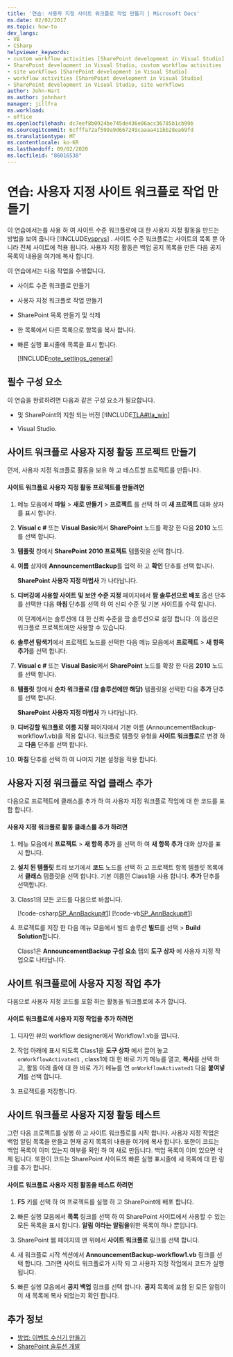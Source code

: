 ```yaml
---
title: '연습: 사용자 지정 사이트 워크플로 작업 만들기 | Microsoft Docs'
ms.date: 02/02/2017
ms.topic: how-to
dev_langs:
- VB
- CSharp
helpviewer_keywords:
- custom workflow activities [SharePoint development in Visual Studio]
- SharePoint development in Visual Studio, custom workflow activities
- site workflows [SharePoint development in Visual Studio]
- workflow activities [SharePoint development in Visual Studio]
- SharePoint development in Visual Studio, site workflows
author: John-Hart
ms.author: johnhart
manager: jillfra
ms.workload:
- office
ms.openlocfilehash: dc7eef8b0924be745de436e06acc36785b1cb99b
ms.sourcegitcommit: 6cfffa72af599a9d667249caaaa411bb28ea69fd
ms.translationtype: MT
ms.contentlocale: ko-KR
ms.lasthandoff: 09/02/2020
ms.locfileid: "86016538"
---
```

# <a name="walkthrough-create-a-custom-site-workflow-activity"></a>연습: 사용자 지정 사이트 워크플로 작업 만들기
  이 연습에서는를 사용 하 여 사이트 수준 워크플로에 대 한 사용자 지정 활동을 만드는 방법을 보여 줍니다 [!INCLUDE[vsprvs](../sharepoint/includes/vsprvs-md.md)] . 사이트 수준 워크플로는 사이트의 목록 뿐 아니라 전체 사이트에 적용 됩니다. 사용자 지정 활동은 백업 공지 목록을 만든 다음 공지 목록의 내용을 여기에 복사 합니다.

 이 연습에서는 다음 작업을 수행합니다.

- 사이트 수준 워크플로 만들기

- 사용자 지정 워크플로 작업 만들기

- SharePoint 목록 만들기 및 삭제

- 한 목록에서 다른 목록으로 항목을 복사 합니다.

- 빠른 실행 표시줄에 목록을 표시 합니다.

  [!INCLUDE[note_settings_general](../sharepoint/includes/note-settings-general-md.md)]

## <a name="prerequisites"></a>필수 구성 요소
 이 연습을 완료하려면 다음과 같은 구성 요소가 필요합니다.

- 및 SharePoint의 지원 되는 버전 [!INCLUDE[TLA#tla_win](../sharepoint/includes/tlasharptla-win-md.md)]

- Visual Studio.

## <a name="create-a-site-workflow-custom-activity-project"></a>사이트 워크플로 사용자 지정 활동 프로젝트 만들기
 먼저, 사용자 지정 워크플로 활동을 보유 하 고 테스트할 프로젝트를 만듭니다.

#### <a name="to-create-a-site-workflow-custom-activity-project"></a>사이트 워크플로 사용자 지정 활동 프로젝트를 만들려면

1. 메뉴 모음에서 **파일**  >  **새로 만들기**  >  **프로젝트** 를 선택 하 여 **새 프로젝트** 대화 상자를 표시 합니다.

2. **Visual c #** 또는 **Visual Basic**에서 **SharePoint** 노드를 확장 한 다음 **2010** 노드를 선택 합니다.

3. **템플릿** 창에서 **SharePoint 2010 프로젝트** 템플릿을 선택 합니다.

4. **이름** 상자에 **AnnouncementBackup**를 입력 하 고 **확인** 단추를 선택 합니다.

     **SharePoint 사용자 지정 마법사** 가 나타납니다.

5. **디버깅에 사용할 사이트 및 보안 수준 지정** 페이지에서 **팜 솔루션으로 배포** 옵션 단추를 선택한 다음 **마침** 단추를 선택 하 여 신뢰 수준 및 기본 사이트를 수락 합니다.

     이 단계에서는 솔루션에 대 한 신뢰 수준을 팜 솔루션으로 설정 합니다 .이 옵션은 워크플로 프로젝트에만 사용할 수 있습니다.

6. **솔루션 탐색기**에서 프로젝트 노드를 선택한 다음 메뉴 모음에서 **프로젝트**  >  **새 항목 추가**를 선택 합니다.

7. **Visual c #** 또는 **Visual Basic**에서 **SharePoint** 노드를 확장 한 다음 **2010** 노드를 선택 합니다.

8. **템플릿** 창에서 **순차 워크플로 (팜 솔루션에만 해당)** 템플릿을 선택한 다음 **추가** 단추를 선택 합니다.

     **SharePoint 사용자 지정 마법사** 가 나타납니다.

9. **디버깅할 워크플로 이름 지정** 페이지에서 기본 이름 (AnnouncementBackup-workflow1.vb)을 적용 합니다. 워크플로 템플릿 유형을 **사이트 워크플로**로 변경 하 고 **다음** 단추를 선택 합니다.

10. **마침** 단추를 선택 하 여 나머지 기본 설정을 적용 합니다.

## <a name="add-a-custom-workflow-activity-class"></a>사용자 지정 워크플로 작업 클래스 추가
 다음으로 프로젝트에 클래스를 추가 하 여 사용자 지정 워크플로 작업에 대 한 코드를 포함 합니다.

#### <a name="to-add-a-custom-workflow-activity-class"></a>사용자 지정 워크플로 활동 클래스를 추가 하려면

1. 메뉴 모음에서 **프로젝트**  >  **새 항목 추가** 를 선택 하 여 **새 항목 추가** 대화 상자를 표시 합니다.

2. **설치 된 템플릿** 트리 보기에서 **코드** 노드를 선택 하 고 프로젝트 항목 템플릿 목록에서 **클래스** 템플릿을 선택 합니다. 기본 이름인 Class1을 사용 합니다. **추가** 단추를 선택합니다.

3. Class1의 모든 코드를 다음으로 바꿉니다.

     [!code-csharp[SP_AnnBackup#1](../sharepoint/codesnippet/CSharp/announcementbackup/class1.cs#1)]
     [!code-vb[SP_AnnBackup#1](../sharepoint/codesnippet/VisualBasic/announcementbackupvb/class1.vb#1)]

4. 프로젝트를 저장 한 다음 메뉴 모음에서 빌드 솔루션 **빌드**를 선택  >  **Build Solution**합니다.

     Class1은 **AnnouncementBackup 구성 요소** 탭의 **도구 상자** 에 사용자 지정 작업으로 나타납니다.

## <a name="add-the-custom-activity-to-the-site-workflow"></a>사이트 워크플로에 사용자 지정 작업 추가
 다음으로 사용자 지정 코드를 포함 하는 활동을 워크플로에 추가 합니다.

#### <a name="to-add-a-custom-activity-to-the-site-workflow"></a>사이트 워크플로에 사용자 지정 작업을 추가 하려면

1. 디자인 뷰의 workflow designer에서 Workflow1.vb을 엽니다.

2. 작업 아래에 표시 되도록 Class1을 **도구 상자** 에서 끌어 놓고 `onWorkflowActivated1` , class1에 대 한 바로 가기 메뉴를 열고, **복사**를 선택 하 고, 활동 아래 줄에 대 한 바로 가기 메뉴를 연 `onWorkflowActivated1` 다음 **붙여넣기**를 선택 합니다.

3. 프로젝트를 저장합니다.

## <a name="test-the-site-workflow-custom-activity"></a>사이트 워크플로 사용자 지정 활동 테스트
 그런 다음 프로젝트를 실행 하 고 사이트 워크플로를 시작 합니다. 사용자 지정 작업은 백업 알림 목록을 만들고 현재 공지 목록의 내용을 여기에 복사 합니다. 또한이 코드는 백업 목록이 이미 있는지 여부를 확인 하 여 새로 만듭니다. 백업 목록이 이미 있으면 삭제 됩니다. 또한이 코드는 SharePoint 사이트의 빠른 실행 표시줄에 새 목록에 대 한 링크를 추가 합니다.

#### <a name="to-test-the-site-workflow-custom-activity"></a>사이트 워크플로 사용자 지정 활동을 테스트 하려면

1. **F5** 키를 선택 하 여 프로젝트를 실행 하 고 SharePoint에 배포 합니다.

2. 빠른 실행 모음에서 **목록** 링크를 선택 하 여 SharePoint 사이트에서 사용할 수 있는 모든 목록을 표시 합니다. **알림 이라는 알림을**위한 목록이 하나 뿐입니다.

3. SharePoint 웹 페이지의 맨 위에서 **사이트 워크플로** 링크를 선택 합니다.

4. 새 워크플로 시작 섹션에서 **AnnouncementBackup-workflow1.vb** 링크를 선택 합니다. 그러면 사이트 워크플로가 시작 되 고 사용자 지정 작업에서 코드가 실행 됩니다.

5. 빠른 실행 모음에서 **공지 백업** 링크를 선택 합니다. **공지** 목록에 포함 된 모든 알림이이 새 목록에 복사 되었는지 확인 합니다.

## <a name="see-also"></a>추가 정보
- [방법: 이벤트 수신기 만들기](../sharepoint/how-to-create-an-event-receiver.md)
- [SharePoint 솔루션 개발](../sharepoint/developing-sharepoint-solutions.md)
